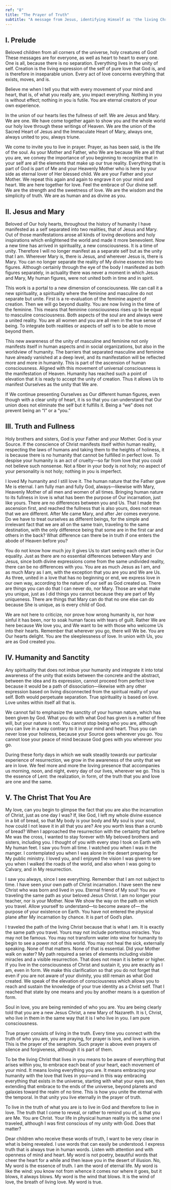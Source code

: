 ```yaml
---
ref: "8"
title: "The Prayer of Truth"
subtitle: "A message from Jesus, identifying Himself as 'the living Christ who lives in you', in the presence of the Most Holy Virgin Mary"
---
```


## I. Prelude

Beloved children from all corners of the universe, holy creatures of God! These
messages are for everyone, as well as heart to heart to every one. One is all,
because there is no separation. Everything lives in the unity of self. Creation
is the living expression of the self of pure love that God is, and is therefore
in inseparable union. Every act of love concerns everything that exists,
moves, and is.

Believe me when I tell you that with every movement of your mind and heart,
that is, of what you really are, you impact everything. Nothing in you is
without effect; nothing in you is futile. You are eternal creators of your own
experience.

In the union of our hearts lies the fullness of self. We are Jesus and Mary. We
are one. We have come together again to show you and the whole world our holy
love through these writings of Heaven. We are the union of the Sacred Heart
of Jesus and the Immaculate Heart of Mary, always one, always united to you,
always triune.

We come to invite you to live in prayer. Prayer, as has been said, is the life
of the soul. As your Mother and Father, who We are because We are all that you
are, we convey the importance of you beginning to recognize that in your self
are all the elements that make up our true reality. Everything that is part of
God is part of Me and your Heavenly Mother who is here by your side as eternal
lover of Her blessed child. We are your Father and your Mother. We repeat this
again and again to engrave it on your mind and heart. We are here together for
love. Feel the embrace of Our divine self. We are the strength and the
sweetness of love. We are the wisdom and the simplicity of truth. We are as
human and as divine as you.

## II. Jesus and Mary

Beloved of Our holy hearts, throughout the history of humanity I have
manifested as a self separated into two realities, that of Jesus and Mary. Out
of those manifestations arose all kinds of loving devotions and holy
inspirations which enlightened the world and made it more benevolent. Now a new
time has arrived in spirituality, a new consciousness. It is a time of unity.
Therefore I will no longer manifest as a separate self but as the unity that I
am. Wherever Mary is, there is Jesus, and wherever Jesus is, there is Mary. You
can no longer separate the reality of My divine essence into two figures.
Although certainly through the eye of the body I manifested as both figures
separately, in actuality there was never a moment in which Jesus and Mary, My
human figures, were not united both in time and in spirit.

This work is a portal to a new dimension of consciousness. We can call it a
new spirituality, a spirituality where the feminine and masculine do not
separate but unite. First is a re-evaluation of the feminine aspect of
creation. Then we will go beyond duality. You are now living in the time of the
feminine. This means that feminine consciousness rises up to be equal to
masculine consciousness. Both aspects of the soul are and always were a united
reality. You are all women and you are all men in the true sense of being. To
integrate both realities or aspects of self is to be able to move beyond them.

This new awareness of the unity of masculine and feminine not only manifests
itself in human aspects and in social organizations, but also in the
worldview of humanity. The barriers that separated masculine and feminine have
already vanished at a deep level, and its manifestation will be reflected more
and more in humanity. This is part of the ascension of human consciousness.
Aligned with this movement of universal consciousness is the manifestation of
Heaven. Humanity has reached such a point of elevation that it is ready to
accept the unity of creation. Thus it allows Us to manifest Ourselves as the
unity that We are.

If We continue presenting Ourselves as Our different human figures, even though
with a clear unity of heart, it is so that you can understand that Our union
does not eliminate the self but it fulfills it. Being a “we” does not prevent
being an “I” or a “you.”

## III. Truth and Fullness

Holy brothers and sisters, God is your Father and your Mother. God is your
Source. If the conscience of Christ manifests itself within human reality,
respecting the laws of humans and taking them to the heights of holiness, it is
because there is no humanity that cannot be fulfilled in perfect love. To
despise your humanity is an act of cruelty—so far from love that you could not
believe such nonsense. Not a fiber in your body is not holy; no aspect of your
personality is not holy; nothing in you is imperfect.

I loved My humanity and I still love it. The human nature that the Father gave
Me is eternal. I am fully man and fully God, always—likewise with Mary,
Heavenly Mother of all men and women of all times. Bringing human nature to its
fullness in love is what has been the purpose of Our incarnation, just like
yours. There are no differences between you and Us. That I made the ascension
first, and reached the fullness that is also yours, does not mean that we are
different. After Me came Mary, and after Jer comes everyone. Do we have to
treat ourselves as different beings, for the simple and irrelevant fact that we
are all on the same train, traveling to the same destination, with the only
difference being that some are in the first car and others in the back? What
difference can there be in truth if one enters the abode of Heaven before you?

You do not know how much joy it gives Us to start seeing each other in Our
equality. Just as there are no essential differences between Mary and Jesus,
since both divine expressions come from the same undivided reality, there can
be no differences with you. You are as much Jesus as I am, and as much Mary as
I am, with the exception that you are you and We are Us. As three, united in a
love that has no beginning or end, we express love in our own way, according to
the nature of our self as God created us. There are things you can do that I
can never do, nor Mary. Those are what make you unique, just as I did things
you cannot because they are part of My uniqueness. There are things that Mary
can do that no one else can do because She is unique, as is every child of God.

We are not here to criticize, nor prove how wrong humanity is, nor how sinful
it has been, nor to soak human faces with tears of guilt. Rather We are here
because We love you, and We want to be with those who welcome Us into their
hearts. Remember that wherever you go, there will We be. You are Our hearts
delight. You are the sleeplessness of love. In union with Us, you are as God
created you.

## IV. Humanity and Sanctity

Any spirituality that does not imbue your humanity and integrate it into total
awareness of the unity that exists between the concrete and the abstract,
between the idea and its expression, cannot proceed from perfect love because
it would be a path of dissociation—likewise with any other expression based on
living disconnected from the spiritual reality of your self. Both would
perpetuate separation. True spirituality is based on love. Love unites within
itself all that is.

We cannot fail to emphasize the sanctity of your human nature, which has been
given by God. What you do with what God has given is a matter of free will, but
your nature is not. You cannot stop being who you are, although you can live in
a way contrary to it in your mind and heart. Thus you can never lose your
holiness, because your Source goes wherever you go. You cannot lose your peace
of mind because God goes with you wherever you go.

During these forty days in which we walk steadily towards our particular
experience of resurrection, we grow in the awareness of the unity that we are
in love. We feel more and more the loving presence that accompanies us morning,
noon, and night, every day of our lives, wherever we go. This is the essence of
Lent: the realization, in form, of the truth that you and love are one and the same.

## V. The Christ That You Are

My love, can you begin to glimpse the fact that you are also the incarnation of
Christ, just as one day I was? If, like God, I left my whole divine essence in
a bit of bread, so that My body is your body and My soul is your soul, how
could I not leave it in all that you are? Are you worth less than a crumb of
bread? When I approached the resurrection with the certainty that before Me was
the cross, I wanted to stay forever with My beloved brothers and sisters,
including you. I thought of you with every step I took on Earth with My human
feet. I saw you from all time. I watched you when I was in the manger. I
contemplated you when I was alone in the desert preparing for My public
ministry. I loved you, and I enjoyed the vision I was given to see you when I
walked the roads of the world, and also when I was going to Calvary, and in My
resurrection.

I saw you always, since I see everything. Remember that I am not subject to
time. I have seen your own path of Christ incarnation. I have seen the new
Christ who was born and lived in you. Eternal friend of My soul! You are
traveling the same path as your beloved Jesus Christ. I am no longer your
teacher, nor is your Mother. Now We show the way on the path on which you
travel. Allow yourself to understand—to become aware of— the purpose of your
existence on Earth. You have not entered the physical plane after My
incarnation by chance. It is part of God’s plan.

I traveled the path of the living Christ because that is what I am. It is
exactly the same path you travel. Yours may not include portentous miracles.
You may not be famous. You may not transform water into wine for humanity to
begin to see a power not of this world. You may not heal the sick, externally
speaking. None of that matters. None of that is essential. Did your Mother walk
on water? My path required a series of elements including visible miracles and
a visible resurrection. That does not mean it is better or higher. If you live
in the consciousness of Christ and sustain it, you are exactly as I am, even in
form. We make this clarification so that you do not forget that even if you are
not aware of your divinity, you still remain as what God created. We speak of
the elevation of consciousness which allows you to reach and sustain the
knowledge of your true identity as a Christ self. That I reached that state by
one means and you by another means is a question of form.

Soul in love, you are being reminded of who you are. You are being clearly told
that you are a new Jesus Christ, a new Mary of Nazareth. It is I, Christ, who
live in them in the same way that it is I who live in you. I am pure
consciousness.

True prayer consists of living in the truth. Every time you connect with the
truth of who you are, you are praying, for prayer is love, and love is union.
This is the prayer of the seraphim. Such prayer is above even prayers of
silence and forgiveness, although it is part of them.

To be the living Christ that lives in you means to be aware of everything that
arises within you, to embrace each beat of your heart, each movement of your
mind. It means loving everything you are. It means embracing your humanity with
the love that lives in you—and in this way embracing everything that exists in
the universe, starting with what your eyes see, then extending that embrace to
the ends of the universe, beyond planets and galaxies toward the realm of no
time. This is how you unite the eternal with the temporal. In that unity you
live eternally in the prayer of truth.

To live in the truth of what you are is to live in God and therefore to live
in love. The truth that I come to reveal, or rather to remind you of, is that
you are Me. You are Christ. Your life in physical human reality is the same one
I traveled, although I was first conscious of my unity with God. Does that
matter?

Dear children who receive these words of truth, I want to be very clear in what
is being revealed. I use words that can easily be understood. I express truth
that is always true in human words. Listen with attention and with openness of
mind and heart. My word is not poetry, beautiful words that cheer the heart for
a while and then leave you in the desert of illusion. No, My word is the
essence of truth. I am the word of eternal life. My word is like the wind: you
know not from whence it comes nor where it goes, but it blows, it always blows.
My word is the wind that blows. It is the wind of love, the breath of living
love. My word is true.

